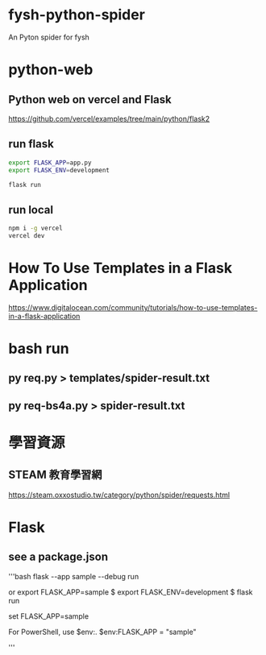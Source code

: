 # fysh-python-spider
An Pyton spider for fysh

# python-web

## Python web on vercel and Flask

<https://github.com/vercel/examples/tree/main/python/flask2>

## run flask
```bash
export FLASK_APP=app.py
export FLASK_ENV=development
```
```bash
flask run
```

## run local

```bash
npm i -g vercel
vercel dev

```

# How To Use Templates in a Flask Application

<https://www.digitalocean.com/community/tutorials/how-to-use-templates-in-a-flask-application>

# bash run
## py req.py > templates/spider-result.txt       
## py req-bs4a.py > spider-result.txt

# 學習資源
## STEAM 教育學習網
<https://steam.oxxostudio.tw/category/python/spider/requests.html>

# Flask
## see a package.json
'''bash
flask --app sample --debug run

or 
export FLASK_APP=sample
$ export FLASK_ENV=development
$ flask run

set FLASK_APP=sample

For PowerShell, use $env:.
$env:FLASK_APP = "sample"

'''